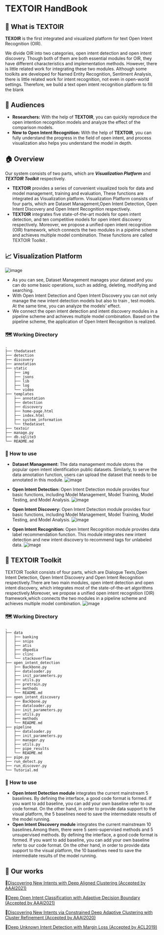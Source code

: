 # TEXTOIR HandBook

## :pushpin: What is TEXTOIR
**TEXOIR** is the first integrated and visualized platform for text Open Intent Recognition (OIR). 

We divide OIR into two categories, open intent detection and open intent discovery. Though both of them are both essential modules for OIR, they have different characteristics and implementation methods. However, there is little related work for integrating these two modules. Although some toolkits are developed for Named Entity Recognition, Sentiment Analysis, there is little related work for intent recognition, not even in open-world settings. Therefore, we build a text open intent recognition platform to fill the blank

## :couple: Audiences

* **Researchers:** With the help of **TEXTOIR**, you can quickly reproduce the open intention recognition models and analyze the effect of the comparison models.
* **New to Open Intent Recognition:** With the help of **TEXTOIR**, you can fully understand the progress in the field of open intent, and process visualization also helps you understand the model in depth.

## :house:  Overview
Our system consists of two parts, which are ***Visualization Platform*** and ***TEXTOIR Toolkit*** respectively. 
* **TEXTOIR** provides a series of convenient visualized tools for data and model management, training and evaluation, These functions are integrated as Visualization platform. Visualization Platform consists of four parts, which are Dataset Management,Open Intent Detection, Open Intent Discovery and Open Intent Recognition respectively.
* **TEXTOIR** integrates five state-of-the-art models for open intent detection, and ten competitive models for open intent discovery respectively. Moreover, we propose a unified open intent recognition (OIR) framework, which connects the two modules in a pipeline scheme and achieves multiple model combination. These functions are called TEXTOIR Toolkit .

## :chart_with_upwards_trend: Visualization Platform
![image](https://user-images.githubusercontent.com/37832030/114353992-3cad6000-9ba0-11eb-9ca9-559ea63b5888.png)
* As you can see, Dataset Management manages your dataset and you can do some basic operations, such as adding, deleting, modifying and searching.
* With Open Intent Detection and Open Intent Discovery you can not only manage the new intent detection models but also to train , test models. At the same time, you can analyze the models' effect.
* We connect the open intent detection and intent discovery modules in a pipeline scheme and achieves multiple model combination. Based on the pipeline scheme, the application of Open Intent Recognition is realized.
### 	:world_map: Working Directory
```
.
├── thedataset       
├── detection   
├── discovery    
├── annotation   
├── static     
│   ├── img  
│   ├── jsons 
│   ├── lib   
│   ├── log   
│   └── video  
├── templates   
│   ├── annotation
│   ├── detection
│   ├── discovery
│   ├── home-page.html
│   ├── index.html
│   ├── system_information
│   └── thedataset
├── textoir 
├── manage.py  
├── db.sqlite3
└── README.md
```
### :loudspeaker: How to use
* **Dataset Management:** The data management module stores the popular open intent identification public datasets. Similarly, to serve the data annotation function, users can upload the dataset that needs to be annotated in this module.
![image](https://user-images.githubusercontent.com/37832030/114355420-096bd080-9ba2-11eb-9119-1f8ea90a608c.png)

* **Open Intent Detection:** Open Intent Detection module provides four basic functions, including Model Management, Model Training, Model Testing, and Model Analysis.
![image](https://user-images.githubusercontent.com/37832030/114355474-1983b000-9ba2-11eb-8f30-527dce36a426.png)

* **Open Intent Discovery:** Open Intent Detection module provides four basic functions, including Model Management, Model Training, Model Testing, and Model Analysis.
![image](https://user-images.githubusercontent.com/37832030/114355539-2accbc80-9ba2-11eb-8fc6-e293be402818.png)

* **Open Intent Recognition:**  Open Intent Recognition module provides data label recommendation function. This module integrates new intent detection and new intent discovery to recommend tags for unlabeled data.
![image](https://user-images.githubusercontent.com/37832030/114355591-3c15c900-9ba2-11eb-8ffc-4257fc70fd98.png)

## :toolbox: TEXTOIR Toolkit
TEXTOIR Toolkit consists of four parts, which are Dialogue Texts,Open Intent Detection, Open Intent Discovery and Open Intent Recognition respectively.There are two main modules, open intent detection and open intent discovery, which integrates most of the state-of-the-art algorithms respectively.Moreover, we propose a unified open intent recognition (OIR) framework,which connects the two modules in a pipeline scheme and achieves multiple model combination.
![image](https://user-images.githubusercontent.com/37832030/114355848-88610900-9ba2-11eb-9586-c9931eabe64b.png)

### 	:world_map: Working Directory
```
.
├── data  
│   ├── banking
│   ├── snips
│   ├── atis
│   ├── dbpedia
│   ├── clinc
│   └── stackoverflow
├── open_intent_detection  
│   ├── Backbone.py
│   ├── dataloader.py
│   ├── init_parameters.py
│   ├── utils.py
│   ├── pretrain.py
│   ├── methods
│   └── README.md
├── open_intent_discovery  
│   ├── Backbone.py
│   ├── dataloader.py
│   ├── init_parameters.py
│   ├── utils.py
│   ├── methods
│   └── README.md
├── pipeline
│   ├── dataloader.py
│   ├── init_parameters.py
│   ├── manager.py
│   ├── utils.py
│   ├── pipe_results
│   └── README.md
├── pipe.py
├── run_detect.py 
├── run_discover.py 
└── Tutorial.md
```
### :loudspeaker: How to use
* **Open Intent Detection module** integrates the current mainstream 5 baselines. By defining the interface, a good code format is formed. If you want to add baseline, you can add your own baseline refer to our code format. On the other hand, in order to provide data support to the visual platform, the 5 baselines need to save the intermediate results of the model running. 
* **Open Intent Discovery module** integrates the current mainstream 10 baselines.Among them, there were 5 semi-supervised methods and 5 unsupervised methods. By defining the interface, a good code format is formed. If you want to add baseline, you can add your own baseline refer to our code format. On the other hand, in order to provide data support to the visual platform, the 10 baselines need to save the intermediate results of the model running. 

## :file_folder: Our works 
:page_facing_up:[Discovering New Intents with Deep Aligned Clustering (Accepted by AAAI2021)](https://github.com/thuiar/DeepAligned-Clustering)

:page_facing_up:[Deep Open Intent Classification with Adaptive Decision Boundary (Accepted by AAAI2021)](https://github.com/thuiar/Adaptive-Decision-Boundary)

:page_facing_up:[Discovering New Intents via Constrained Deep Adaptive Clustering with Cluster Refinement (Accepted by AAAI2020)](https://github.com/thuiar/CDAC-plus)

:page_facing_up:[Deep Unknown Intent Detection with Margin Loss (Accepted by ACL2019)](https://github.com/thuiar/DeepUnkID)


  
